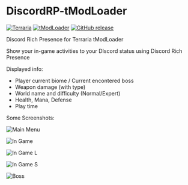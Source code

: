 # DiscordRP-tModLoader
[![Terraria](https://img.shields.io/badge/Terraria-tModLoader-green.svg)](https://forums.terraria.org/index.php?threads/1-3-tmodloader-a-modding-api.23726/) [![tModLoader](https://img.shields.io/badge/tModLoader-v0.10.1.1-brightgreen.svg)](https://github.com/blushiemagic/tModLoader/releases/v0.10.1.1/) [![GitHub release](https://img.shields.io/github/release/PurplefinNeptuna/DiscordRP-tModLoader.svg)](https://github.com/PurplefinNeptuna/DiscordRP-tModLoader/releases/latest)

Discord Rich Presence for Terraria tModLoader

Show your in-game activities to your DIscord status using Discord Rich Presence

Displayed info:
- Player current biome / Current encontered boss
- Weapon damage (with type)
- World name and difficulty (Normal/Expert)
- Health, Mana, Defense
- Play time

Some Screenshots:

![Main Menu](https://s5.postimg.org/l2cej78vb/gambar.png)

![In Game](https://s5.postimg.org/9d8ev3cpz/ex1.png)

![In Game L](https://s5.postimg.org/qf18x4mfb/gambar.png)

![In Game S](https://s5.postimg.org/9d8evfs93/gambar.png)

![Boss](https://s5.postimg.org/e3uyr62w7/gambar.png)

